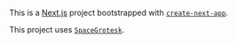 This is a [Next.js](https://nextjs.org) project bootstrapped with [`create-next-app`](https://nextjs.org/docs/app/api-reference/cli/create-next-app).

This project uses [`SpaceGrotesk`](https://github.com/floriankarsten/space-grotesk).
